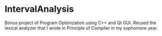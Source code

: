 # IntervalAnalysis
Bonus project of Program Optimization using C++ and Qt GUI. Reused the lexical analyzer that I wrote in Principle of Compiler in my sophomore year.
